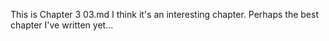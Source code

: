 This is Chapter 3
03.md
I think it's an interesting chapter.
Perhaps the best chapter I've written yet...